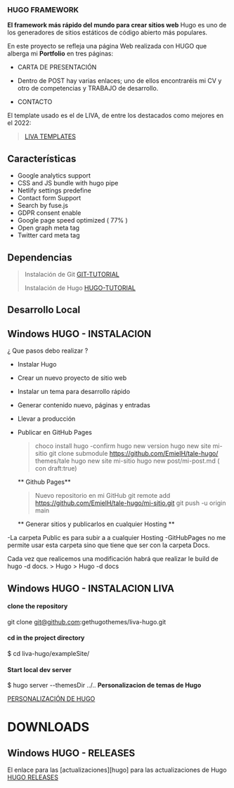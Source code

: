 
### HUGO FRAMEWORK ###

**El framework más rápido del mundo para crear sitios web**
Hugo es uno de los generadores de sitios estáticos de código abierto más populares.

En este proyecto se refleja una página Web realizada con HUGO que alberga mi **Portfolio** en tres páginas:

* CARTA DE PRESENTACIÓN  

* Dentro de POST hay varias enlaces; uno de ellos encontraréis mi CV y otro de competencias y TRABAJO de desarrollo. 

* CONTACTO

El template usado es el de LIVA, de entre los destacados como mejores en el 2022:

>[LIVA TEMPLATES](https://github.com/gethugothemes/liva-hugo)

## Características
  - Google analytics support
  - CSS and JS bundle with hugo pipe
  - Netlify settings predefine
  - Contact form Support
  - Search by fuse.js
  - GDPR consent enable
  - Google page speed optimized ( 77% )
  - Open graph meta tag
  - Twitter card meta tag

## Dependencias 
 >Instalación de Git [GIT-TUTORIAL](https://git-scm.com/downloads)
 >>
 >Instalación de Hugo [HUGO-TUTORIAL](https://gohugo.io/getting-started/quick-start/)
  
## Desarrollo Local

Windows HUGO - INSTALACION
--------------------------
¿ Que pasos debo realizar ?

- Instalar Hugo
- Crear un nuevo proyecto de sitio web
- Instalar un tema para desarrollo rápido
- Generar contenido nuevo, páginas y entradas
- Llevar a producción
- Publicar en GitHub Pages


    > choco install hugo -confirm
    > hugo new version
    > hugo new site mi-sitio
    > git clone submodule https://github.com/EmielH/tale-hugo/           themes/tale
    > hugo new site mi-sitio
    > hugo new post/mi-post.md ( con draft:true)

    ** Github Pages**

    > Nuevo repositorio en mi GitHub
    > git remote add https://github.com/EmielH/tale-hugo/mi-sitio.git
    > git push -u origin main


    ** Generar sitios y publicarlos en cualquier Hosting **

-La carpeta Public es para  subir a a cualquier Hosting 
-GitHubPages no me permite usar esta carpeta sino que tiene que ser con la carpeta Docs.

Cada vez que realicemos una modificación habrá que realizar le build de hugo -d docs.
    > Hugo 
    > Hugo -d docs
  
 
 
Windows HUGO - INSTALACION LIVA
--------------------------

#### clone the repository
git clone git@github.com:gethugothemes/liva-hugo.git

#### cd in the project directory
$ cd liva-hugo/exampleSite/

#### Start local dev server
$ hugo server --themesDir ../..
**Personalizacion de temas de Hugo**

[PERSONALIZACIÓN DE HUGO](http://desarrolloweb.com/articulos/personalizar-tema-hugo/)
    
    
DOWNLOADS
=========
Windows HUGO - RELEASES
--------------------------
El enlace para las [actualizaciones][hugo] para las actualizaciones de Hugo   
[HUGO RELEASES ](http://github.com/gohugoio/hugo/releases/)



